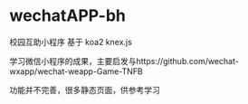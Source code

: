 # wechatAPP-bh
校园互助小程序 基于 koa2 knex.js 

学习微信小程序的成果，主要启发与https://github.com/wechat-wxapp/wechat-weapp-Game-TNFB


功能并不完善，很多静态页面，供参考学习
